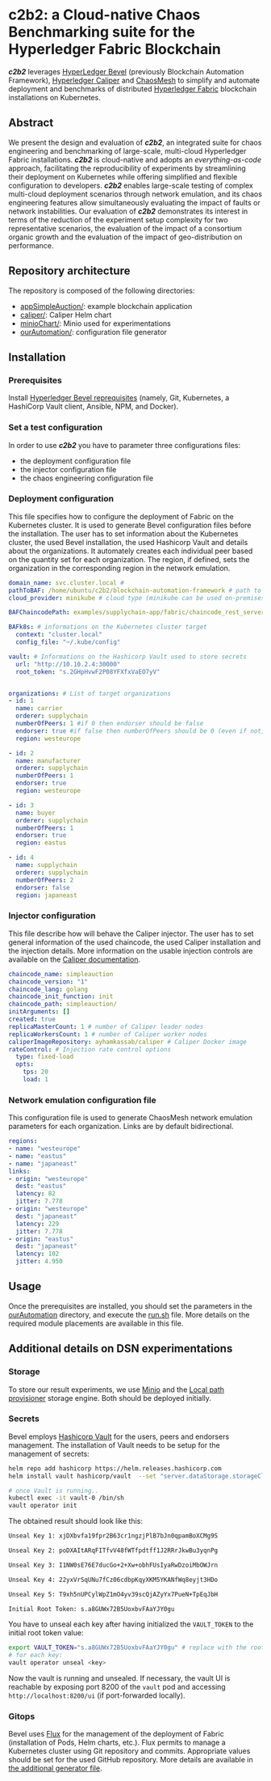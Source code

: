 # c2b2: a Cloud-native Chaos Benchmarking suite for the Hyperledger Fabric Blockchain

**_c2b2_** leverages  [HyperLedger Bevel](https://blockchain-automation-framework.readthedocs.io/en/latest/index.html) (previously Blockchain Automation Framework), [Hyperledger Caliper](https://hyperledger.github.io/caliper/) and [ChaosMesh](https://github.com/chaos-mesh/chaos-mesh) to simplify and automate deployment and benchmarks of distributed [Hyperledger Fabric](https://www.hyperledger.org/use/fabric) blockchain installations on Kubernetes.

## Abstract

We present the design and evaluation of **_c2b2_**, an integrated suite for chaos engineering and benchmarking of large-scale, multi-cloud Hyperledger Fabric installations. **_c2b2_** is cloud-native and adopts an _everything-as-code_ approach, facilitating the reproducibility of experiments by streamlining their deployment on Kubernetes while offering simplified and flexible configuration to developers.
**_c2b2_** enables large-scale testing of complex multi-cloud deployment scenarios through network emulation, and its chaos engineering features allow simultaneously evaluating the impact of faults or network instabilities. Our evaluation of **_c2b2_** demonstrates its interest in terms of the reduction of the experiment setup complexity for two representative scenarios, the evaluation of the impact of a consortium organic growth and the evaluation of the impact of geo-distribution on performance.

## Repository architecture

The repository is composed of the following directories:
- [appSimpleAuction/](./appSimpleAuction/): example blockchain application
- [caliper/](./caliper/): Caliper Helm chart
- [minioChart/](./minioChart/): Minio used for experimentations
- [ourAutomation/](./ourAutomation/): configuration file generator

## Installation

### Prerequisites

Install [Hyperledger Bevel reprequisites](https://blockchain-automation-framework.readthedocs.io/en/latest/prerequisites.html) (namely, Git, Kubernetes, a HashiCorp Vault client, Ansible, NPM, and Docker).

### Set a test configuration

In order to use **_c2b2_** you have to parameter three configurations files:

- the deployment configuration file
- the injector configuration file
- the chaos engineering configuration file

### Deployment configuration

This file specifies how to configure the deployment of Fabric on the Kubernetes cluster. It is used to generate Bevel configuration files before the installation. The user has to set information about the Kubernetes cluster, the used Bevel installation, the used Hashicorp Vault and details about the organizations. It automately creates each individual peer based on the quantity set for each organization. The region, if defined, sets the organization in the corresponding region in the network emulation.

```yaml
domain_name: svc.cluster.local # 
pathToBAF: /home/ubuntu/c2b2/blockchain-automation-framework # path to Bevel/Blockchain Automation Framework
cloud_provider: minikube # cloud type (minikube can be used on-premises)

BAFChaincodePath: examples/supplychain-app/fabric/chaincode_rest_server/chaincode/ # path to the chaincode

BAFk8s: # informations on the Kubernetes cluster target
  context: "cluster.local" 
  config_file: "~/.kube/config"

vault: # Informations on the Hashicorp Vault used to store secrets
  url: "http://10.10.2.4:30000"
  root_token: "s.2GHpHvwF2P08YFXfxVaEO7yV"


organizations: # List of target organizations
- id: 1
  name: carrier
  orderer: supplychain
  numberOfPeers: 1 #if 0 then endorser should be false 
  endorser: true #if false then numberOfPeers should be 0 (even if not, the script will count it as 0)
  region: westeurope

- id: 2
  name: manufacturer
  orderer: supplychain
  numberOfPeers: 1
  endorser: true
  region: westeurope

- id: 3
  name: buyer
  orderer: supplychain
  numberOfPeers: 1
  endorser: true
  region: eastus

- id: 4
  name: supplychain
  orderer: supplychain
  numberOfPeers: 2
  endorser: false
  region: japaneast
```

### Injector configuration

This file describe how will behave the Caliper injector. The user has to set general information of the used chaincode, the used Caliper installation and the injection details. More information on the usable injection controls are available on the [Caliper documentation](https://hyperledger.github.io/caliper/v0.4.2/rate-controllers/).

```yaml
chaincode_name: simpleauction
chaincode_version: "1"
chaincode_lang: golang
chaincode_init_function: init
chaincode_path: simpleauction/
initArguments: []
created: true
replicaMasterCount: 1 # number of Caliper leader nodes
replicaWorkersCount: 1 # number of Caliper worker nodes
caliperImageRepository: ayhamkassab/caliper # Caliper Docker image 
rateControl: # Injection rate control options
  type: fixed-load
  opts:
    tps: 20
    load: 1
```

### Network emulation configuration file

This configuration file is used to generate ChaosMesh network emulation parameters for each organization. Links are by default bidirectional.

```yaml
regions:
- name: "westeurope"
- name: "eastus"
- name: "japaneast"
links:
- origin: "westeurope"
  dest: "eastus"
  latency: 82
  jitter: 7.778
- origin: "westeurope"
  dest: "japaneast"
  latency: 229
  jitter: 7.778
- origin: "eastus"
  dest: "japaneast"
  latency: 102
  jitter: 4.950
```


## Usage

Once the prerequisites are installed, you should set the parameters in the [ourAutomation](./ourAutomation) directory, and execute the [run.sh](./run.sh) file. More details on the required module placements are available in this file.

## Additional details on DSN experimentations

### Storage

To store our result experiments, we use [Minio](https://min.io/) and 
the  [Local path provisioner](https://github.com/rancher/local-path-provisioner) storage engine. Both should be deployed initially.

### Secrets

Bevel employs [Hashicorp Vault](https://www.vaultproject.io/) for the users, peers and endorsers management. The installation of Vault needs to be setup for the management of secrets:

```bash
helm repo add hashicorp https://helm.releases.hashicorp.com  
helm install vault hashicorp/vault  --set "server.dataStorage.storageClass=local-path" --set server.service.type=NodePort --set server.service.nodePort=30000 --set injector.agentImage.tag=1.0.1 --set server.image.tag=1.0.1  

# once Vault is running..
kubectl exec -it vault-0 /bin/sh 
vault operator init  
```

The obtained result should look like this:

```bash
Unseal Key 1: xjDXbvfa19fpr2B63cr1ngzjPlB7bJn0qpamBoXCMg9S  

Unseal Key 2: poDXAItARqFITfvV48fWTfpdtff1J2RRrJkwBu3yqnPg  

Unseal Key 3: I1NW0sE76E7ducGo+2+Xw+obhFUsIyaRwDzoiMbOWJrn  

Unseal Key 4: 22yxVrSqUNu7fCz06cdbpKqyXKM5YKANfWq8eyjt3HDo  

Unseal Key 5: T9xh5nUPCylWpZ1mO4yv39scQjAZyYx7PueN+TpEqJbH  

Initial Root Token: s.a8GUWx72B5UoxbvFAaYJY0gu  
```

You have to unseal each key after having initialized the `VAULT_TOKEN` to the initial root token value:
```bash
export VAULT_TOKEN="s.a8GUWx72B5UoxbvFAaYJY0gu" # replace with the root token 
# for each key:
vault operator unseal <key>
```

Now the vault is running and unsealed. If necessary, the vault UI is reachable by exposing port 8200 of the `vault` pod and accessing `http://localhost:8200/ui` (if port-forwarded locally).

### Gitops

Bevel uses [Flux](https://fluxcd.io/) for the management of the deployment of Fabric (installation of Pods, Helm charts, etc.). Flux permits to manage a Kubernetes cluster using Git repository and commits. Appropriate values should be set for the used GitHub repository. More details are available in [the additional generator file](ourAutomation/ModifAddTabTOConfigFile.py).